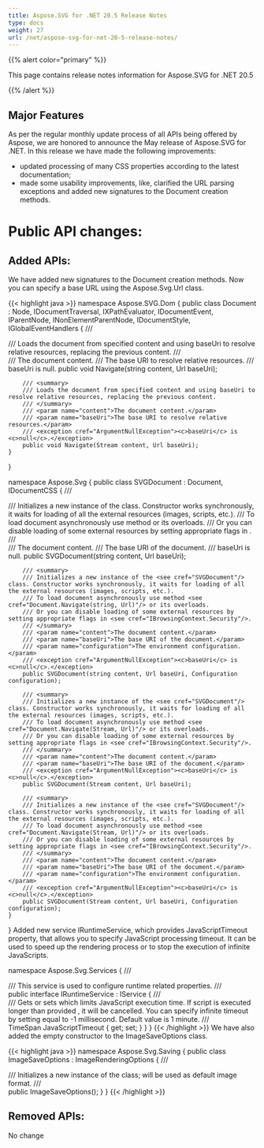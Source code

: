 ```yaml
---
title: Aspose.SVG for .NET 20.5 Release Notes
type: docs
weight: 27
url: /net/aspose-svg-for-net-20-5-release-notes/
---
```


{{% alert color="primary" %}} 

This page contains release notes information for Aspose.SVG for .NET 20.5

{{% /alert %}} 
## **Major Features**

As per the regular monthly update process of all APIs being offered by Aspose, we are honored to announce the May release of Aspose.SVG for .NET.
In this release we have made the following improvements:

- updated processing of many CSS properties according to the latest documentation;
- made some usability improvements, like, clarified the URL parsing exceptions and added new signatures to the Document creation methods. 

# **Public API changes:**
## **Added APIs:**
We have added new signatures to the Document creation methods. Now you can specify a base URL using the Aspose.Svg.Url class.

{{< highlight java >}}
namespace Aspose.SVG.Dom
{
    public class Document : Node, IDocumentTraversal, IXPathEvaluator, IDocumentEvent, IParentNode, INonElementParentNode, IDocumentStyle, IGlobalEventHandlers
    {
        /// <summary>
        /// Loads the document from specified content and using baseUri to resolve relative resources, replacing the previous content.
        /// </summary>
        /// <param name="content">The document content.</param>
        /// <param name="baseUri">The base URI to resolve relative resources.</param>
        /// <exception cref="ArgumentNullException"><c>baseUri</c> is <c>null</c>.</exception>
        public void Navigate(string content, Url baseUri);

        /// <summary>
        /// Loads the document from specified content and using baseUri to resolve relative resources, replacing the previous content.
        /// </summary>
        /// <param name="content">The document content.</param>
        /// <param name="baseUri">The base URI to resolve relative resources.</param>
        /// <exception cref="ArgumentNullException"><c>baseUri</c> is <c>null</c>.</exception>
        public void Navigate(Stream content, Url baseUri);
    }
}

namespace Aspose.Svg
{
    public class SVGDocument : Document, IDocumentCSS
    {
        /// <summary>
        /// Initializes a new instance of the <see cref="SVGDocument"/> class. Constructor works synchronously, it waits for loading of all the external resources (images, scripts, etc.).
        /// To load document asynchronously use method <see cref="Document.Navigate(string, Url)"/> or its overloads.
        /// Or you can disable loading of some external resources by setting appropriate flags in <see cref="IBrowsingContext.Security"/>.
        /// </summary>
        /// <param name="content">The document content.</param>
        /// <param name="baseUri">The base URI of the document.</param>
        /// <exception cref="ArgumentNullException"><c>baseUri</c> is <c>null</c>.</exception>
        public SVGDocument(string content, Url baseUri);

        /// <summary>
        /// Initializes a new instance of the <see cref="SVGDocument"/> class. Constructor works synchronously, it waits for loading of all the external resources (images, scripts, etc.).
        /// To load document asynchronously use method <see cref="Document.Navigate(string, Url)"/> or its overloads.
        /// Or you can disable loading of some external resources by setting appropriate flags in <see cref="IBrowsingContext.Security"/>.
        /// </summary>
        /// <param name="content">The document content.</param>
        /// <param name="baseUri">The base URI of the document.</param>
        /// <param name="configuration">The environment configuration.</param>
        /// <exception cref="ArgumentNullException"><c>baseUri</c> is <c>null</c>.</exception>
        public SVGDocument(string content, Url baseUri, Configuration configuration);

        /// <summary>
        /// Initializes a new instance of the <see cref="SVGDocument"/> class. Constructor works synchronously, it waits for loading of all the external resources (images, scripts, etc.).
        /// To load document asynchronously use method <see cref="Document.Navigate(Stream, Url)"/> or its overloads.
        /// Or you can disable loading of some external resources by setting appropriate flags in <see cref="IBrowsingContext.Security"/>.
        /// </summary>
        /// <param name="content">The document content.</param>
        /// <param name="baseUri">The base URI of the document.</param>
        /// <exception cref="ArgumentNullException"><c>baseUri</c> is <c>null</c>.</exception>
        public SVGDocument(Stream content, Url baseUri);

        /// <summary>
        /// Initializes a new instance of the <see cref="SVGDocument"/> class. Constructor works synchronously, it waits for loading of all the external resources (images, scripts, etc.).
        /// To load document asynchronously use method <see cref="Document.Navigate(Stream, Url)"/> or its overloads.
        /// Or you can disable loading of some external resources by setting appropriate flags in <see cref="IBrowsingContext.Security"/>.
        /// </summary>
        /// <param name="content">The document content.</param>
        /// <param name="baseUri">The base URI of the document.</param>
        /// <param name="configuration">The environment configuration.</param>
        /// <exception cref="ArgumentNullException"><c>baseUri</c> is <c>null</c>.</exception>
        public SVGDocument(Stream content, Url baseUri, Configuration configuration);
    }
}
Added new service IRuntimeService, which provides JavaScriptTimeout property, that allows you to specify JavaScript processing timeout. It can be used to speed up the rendering process or to stop the execution of infinite JavaScripts.

namespace Aspose.Svg.Services
{
    /// <summary>
    /// This service is used to configure runtime related properties.
    /// </summary>
    public interface IRuntimeService : IService
    {
        /// <summary>
        /// Gets or sets <see cref="TimeSpan"/> which limits JavaScript execution time. If script is executed longer than provided <see cref="TimeSpan"/>, it will be cancelled. You can specify infinite timeout by setting <see cref="TimeSpan"/> equal to -1 millisecond. Default value is 1 minute.
        /// </summary>
        TimeSpan JavaScriptTimeout { get; set; }
    }
}
{{< /highlight >}}
We have also added the empty constructor to the ImageSaveOptions class.

{{< highlight java >}}
namespace Aspose.Svg.Saving
{
    public class ImageSaveOptions : ImageRenderingOptions
    {
        /// <summary>
        /// Initializes a new instance of the <see cref="ImageSaveOptions"/> class; <see cref="ImageFormat.Png"/> will be used as default image format.
        /// </summary>
        public ImageSaveOptions();
    }
}
{{< /highlight >}}
 
## **Removed APIs:**
No change

